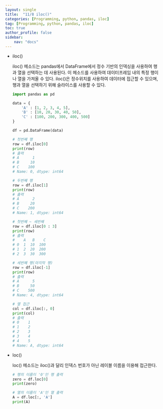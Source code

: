 ```yaml
---
layout: single
title:  "11/8 iloc()"
categories: [Programming, python, pandas, iloc]
tag: [Programming, python, pandas, iloc]
toc: true
author_profile: false
sidebar:
    nav: "docs"
---
```


* iloc()

  iloc() 메소드는 pandas에서 DataFrame에서 정수 기반의 인덱싱을 사용하여 행과 열을 선택하는 데 사용된다. 이 메소드를 사용하여 데이터프레임 내의 특정 행이나 열을 가져올 수 있다. iloc()은 정수위치를 사용하여 데이터에 접근할 수 있으며, 행과 열을 선택하기 위해 슬라이스를 사용할 수 있다.

  ```python
  import pandas as pd
  
  data = {
      'A' : [1, 2, 3, 4, 5],
      'B' : [10, 20, 30, 40, 50],
      'C' : [100, 200, 300, 400, 500]
  }
  
  df = pd.DataFrame(data)
  
  # 첫번째 행
  row = df.iloc[0]
  print(row)
  # 출력
  # A      1
  # B     10
  # C    100
  # Name: 0, dtype: int64
  
  # 두번째 행
  row = df.iloc[1]
  print(row)
  # 출력
  # A      2
  # B     20
  # C    200
  # Name: 1, dtype: int64
  
  # 첫번째 ~ 세번째
  row = df.iloc[0 : 3]
  print(row)
  # 출력
  #    A   B    C
  # 0  1  10  100
  # 1  2  20  200
  # 2  3  30  300
  
  # 세번째 행(마지막 행)
  row = df.iloc[-1]
  print(row)
  # 출력
  # A      5
  # B     50
  # C    500
  # Name: 4, dtype: int64
  
  # 열 접근
  col = df.iloc[:, 0]
  print(col)
  # 출력
  # 0    1
  # 1    2
  # 2    3
  # 3    4
  # 4    5
  # Name: A, dtype: int64
  ```

  

* loc()

  loc() 메소드는 iloc()과 달리 인덱스 번호가 아닌 레이블 이름을 이용해 접근한다.

  ```python
  # 행의 이름이 '0'인 행 출력
  zero = df.loc[0]
  print(zero)
  
  # 열의 이름이 'A'인 열 출력
  A = df.loc[:, 'A']
  print(A)
  ```

  